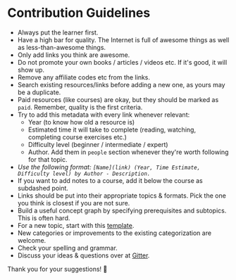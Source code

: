 # Contribution Guidelines

- Always put the learner first.
- Have a high bar for quality. The Internet is full of awesome things as well as less-than-awesome things.
- Only add links you think are awesome.
- Do not promote your own books / articles / videos etc. If it's good, it will show up.
- Remove any affiliate codes etc from the links.
- Search existing resources/links before adding a new one, as yours may be a duplicate.
- Paid resources (like courses) are okay, but they should be marked as `paid`. Remember, quality is the first criteria.
- Try to add this metadata with every link whenever relevant:
  - Year (to know how old a resource is)
  - Estimated time it will take to complete (reading, watching, completing course exercises etc.)
  - Difficulty level (beginner / intermediate / expert)
  - Author. Add them in `people` section whenever they're worth following for that topic.
- *Use the following format: `[Name](link) (Year, Time Estimate, Difficulty level) by Author - Description.`*
- If you want to add notes to a course, add it below the course as subdashed point.
- Links should be put into their appropriate topics & formats. Pick the one you think is closest if you are not sure.
- Build a useful concept graph by specifying prerequisites and subtopics. This is often hard.
- For a new topic, start with this [template](template.md).
- New categories or improvements to the existing categorization are welcome.
- Check your spelling and grammar.
- Discuss your ideas & questions over at [Gitter](https://gitter.im/learn-awesome/).

Thank you for your suggestions! 💜

